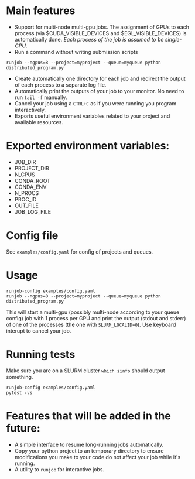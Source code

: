 # Main features
- Support for multi-node multi-gpu jobs. The assignment of GPUs to each process (via $CUDA_VISIBLE_DEVICES and $EGL_VISIBLE_DEVICES) is automatically done. *Each process of the job is assumed to be single-GPU*.
- Run a command without writing submission scripts
```
runjob --ngpus=8 --project=myproject --queue=myqueue python distributed_program.py
```
- Create automatically one directory for each job and redirect the output of each process to a separate log file.
- Automatically print the outputs of your job to your monitor. No need to run `tail -f` manually.
- Cancel your job using a `CTRL+C` as if you were running you program interactively.
- Exports useful environment variables related to your project and available resources.

# Exported environment variables:
- JOB_DIR
- PROJECT_DIR
- N_CPUS
- CONDA_ROOT
- CONDA_ENV
- N_PROCS
- PROC_ID
- OUT_FILE
- JOB_LOG_FILE

# Config file
See `examples/config.yaml` for config of projects and queues.

# Usage
```
runjob-config examples/config.yaml
runjob --ngpus=8 --project=myproject --queue=myqueue python distributed_program.py
```
This will start a multi-gpu (possibly multi-node according to your queue config) job with 1 process per GPU and print the output (stdout and stderr) of one of the processes  (the one with `SLURM_LOCALID=0`).
Use keyboard interupt to cancel your job.

# Running tests
Make sure you are on a SLURM cluster `which sinfo` should output something.
```
runjob-config examples/config.yaml
pytest -vs
```

# Features that will be added in the future:
- A simple interface to resume long-running jobs automatically.
- Copy your python project to an temporary directory to ensure modifications you make to your code do not affect your job while it's running.
- A utility to `runjob` for interactive jobs.
